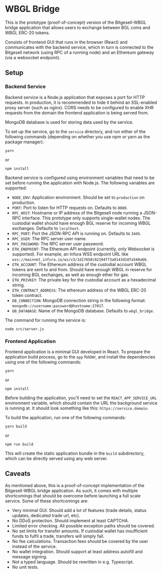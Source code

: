 # WBGL Bridge

This is the prototype (proof-of-concept) version of the Bitgesell-WBGL bridge application that allows users to exchange between BGL coins and WBGL ERC-20 tokens.

Consists of frontend GUI that runs in the browser (React) and communicates with the backend service, which in turn is connected to the Bitgesell network (using RPC of a running node) and an Ethereum gateway (via a websocket endpoint).

## Setup

### Backend Service

Backend service is a Node.js application that exposes a port for HTTP requests. In production, it is recommended to hide it behind an SSL-enabled proxy server (such as nginx). CORS needs to be configured to enable XHR requests from the domain the frontend application is being served from.

MongoDB database is used for storing data used by the service.

To set up the service, go to the `service` directory, and run either of the following commands (depending on whether you use npm or yarn as the package manager):
```shell
yarn
```
or
```shell
npm install
```

Backend service is configured using environment variables that need to be set before running the application with Node.js. The following variables are supported:

- `NODE_ENV`: Application environment. Should be set to `production` on production.
- `PORT`: Port to listen for HTTP requests on. Defaults to `8080`.
- `RPC_HOST`: Hostname or IP address of the Bitgesell node running a JSON-RPC interface. This prototype only supports single-wallet nodes. The custodial wallet should have enough BGL reserve for incoming WBGL exchanges. Defaults to `localhost`.
- `RPC_PORT`: Port the JSON-RPC API is running on. Defaults to `3445`.
- `RPC_USER`: The RPC server user name.
- `RPC_PASSWORD`: The RPC server user password.
- `ETH_ENDPOINT`: The Ethereum API endpoint (currently, only Websocket is supported). For example, an Infura WSS endpoint URL like `wss://mainnet.infura.io/ws/v3/1d17658c92194f73a0143d18fa548a66`.
- `ETH_ACCOUNT`: The Ethereum address of the custodial account WBGL tokens are sent to and from. Should have enough WBGL in reserve for incoming BGL exchanges, as well as enough ether for gas.
- `ETH_PRIVKEY`: The private key for the custodial account as a hexadecimal string.
- `ETH_CONTRACT_ADDRESS`: The ethereum address of the WBGL ERC-20 token contract.
- `DB_CONNECTION`: MongoDB connection string in the following format: `mongodb://username:password@hostname:27017`.
- `DB_DATABASE`: Name of the MongoDB database. Defaults to `wbgl_bridge`.

The command for running the service is:
```shell
node src/server.js
```

### Frontend Application

Frontend application is a minimal GUI developed in React. To prepare the application build process, go to the `app` folder, and install the dependencies using one of the following commands:
```shell
yarn
```
or
```shell
npm install
```

Before building the application, you'll need to set the `REACT_APP_SERVICE_URL` environment variable, which should contain the URL the background service is running at. It should look something like this: `https://service.domain`.

To build the application, run one of the following commands:
```shell
yarn build
```
or
```shell
npm run build
```

This will create the static application bundle in the `build` subdirectory, which can be directly served using any web server.

## Caveats

As mentioned above, this is a proof-of-concept implementation of the Bitgesell-WBGL bridge application. As such, it comes with multiple shortcomings that should be overcome before launching a full scale service. Some of these shortcomings are:

- Very minimal GUI. Should add a lot of features (trade details, status updates, dedicated trade url, etc).
- No DDoS protection. Should implement at least CAPTCHA.
- Limited error checking. All possible exception paths should be covered.
- No set limits for transfer amounts. If custodial wallet has insufficient funds to fulfil a trade, transfers will simply fail.
- No fee calculations. Transaction fees should be covered by the user instead of the service.
- No wallet integration. Should support at least address autofill and message signing.
- Not a typed language. Should be rewritten in e.g. Typescript.
- No unit tests.
